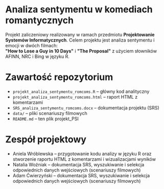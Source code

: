 # Analiza sentymentu w komediach romantycznych 

Projekt zaliczeniowy realizowany w ramach przedmiotu **Projektowanie Systemów Informatycznych**. Celem projektu jest analiza sentymentu i emocji w dwóch filmach:  
**"How to Lose a Guy in 10 Days"** i **"The Proposal"** z użyciem słowników AFINN, NRC i Bing w języku R.

# Zawartość repozytorium
- `projekt_analiza_sentymentu_romcoms.R` – główny kod analityczny
- `projekt_analiza_sentymentu_romcoms.html` – raport HTML z komentarzami
- `SRS_analiza_sentymentu_romcoms.docx` – dokumentacja projektu (SRS)
- `data/` – pliki scenariuszy filmowych
- `README.md` – ten plik projekt_PSI

# Zespół projektowy
- Aniela Wróblewska –  przygotowanie kodu analizy w języku R oraz stworzenie raportu HTML z komentarzami i wizualizacjami wyników
- Natalia Woźniak – dokumentacja SRS, wyszukiwanie i selekcja odpowiednich danych wejściowych (scenariuszy filmowych)
- Adam Ćwierzyński – dokumentacja SRS, wyszukiwanie i selekcja odpowiednich danych wejściowych (scenariuszy filmowych)
